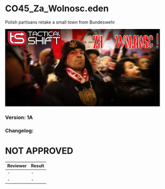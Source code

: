 # CO45_Za_Wolnosc.eden
Polish partisans retake a small town from Bundeswehr

<img src='https://github.com/rempopo/CO45_Za_Wolnosc.eden/blob/main/overview.jpg' />		

### Version: 1A

### Changelog: 


# NOT APPROVED
| Reviewer | Result |
| ------------ | ------------- |
| - | - |
| - | - |
